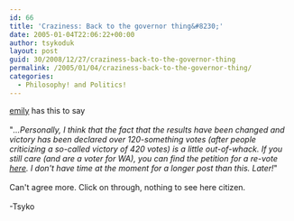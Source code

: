```yaml
---
id: 66
title: 'Craziness: Back to the governor thing&#8230;'
date: 2005-01-04T22:06:22+00:00
author: tsykoduk
layout: post
guid: 30/2008/12/27/craziness-back-to-the-governor-thing
permalink: /2005/01/04/craziness-back-to-the-governor-thing/
categories:
  - Philosophy! and Politics!
---
```

<p><a href="http://emilyscraziness.blogspot.com/2005/01/back-to-governor-thing.html">emily</a> has this to say<br /><br />"<i>...Personally, I think that the fact that the results have been changed and victory has been declared over 120-something votes (after people criticizing a so-called victory of 420 votes) is a little out-of-whack. If you still care (and are a voter for WA), you can find the petition for a re-vote <a href=http://www.revotewa.com/petition.htm>here</a>. I don't have time at the moment for a longer post than this. Later!</i>"<br /><br />Can't agree more. Click on through, nothing to see here citizen.<br /><br />-Tsyko<br /></p>